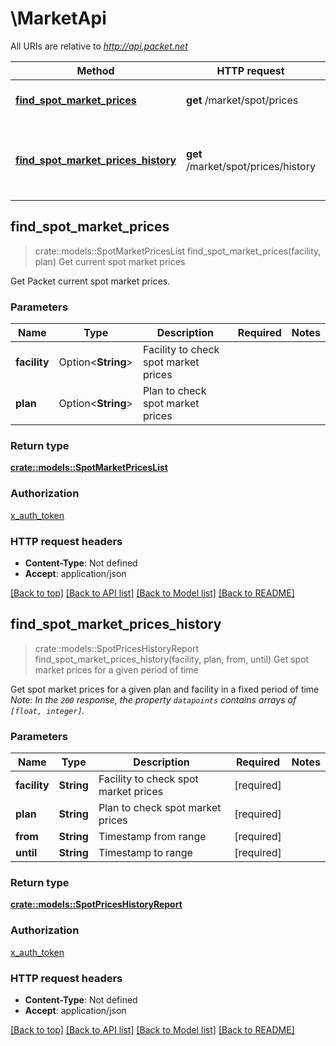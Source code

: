 # \MarketApi

All URIs are relative to *http://api.packet.net*

Method | HTTP request | Description
------------- | ------------- | -------------
[**find_spot_market_prices**](MarketApi.md#find_spot_market_prices) | **get** /market/spot/prices | Get current spot market prices
[**find_spot_market_prices_history**](MarketApi.md#find_spot_market_prices_history) | **get** /market/spot/prices/history | Get spot market prices for a given period of time



## find_spot_market_prices

> crate::models::SpotMarketPricesList find_spot_market_prices(facility, plan)
Get current spot market prices

Get Packet current spot market prices.

### Parameters


Name | Type | Description  | Required | Notes
------------- | ------------- | ------------- | ------------- | -------------
**facility** | Option<**String**> | Facility to check spot market prices |  |
**plan** | Option<**String**> | Plan to check spot market prices |  |

### Return type

[**crate::models::SpotMarketPricesList**](SpotMarketPricesList.md)

### Authorization

[x_auth_token](../README.md#x_auth_token)

### HTTP request headers

- **Content-Type**: Not defined
- **Accept**: application/json

[[Back to top]](#) [[Back to API list]](../README.md#documentation-for-api-endpoints) [[Back to Model list]](../README.md#documentation-for-models) [[Back to README]](../README.md)


## find_spot_market_prices_history

> crate::models::SpotPricesHistoryReport find_spot_market_prices_history(facility, plan, from, until)
Get spot market prices for a given period of time

Get spot market prices for a given plan and facility in a fixed period of time  *Note: In the `200` response, the property `datapoints` contains arrays of `[float, integer]`.*

### Parameters


Name | Type | Description  | Required | Notes
------------- | ------------- | ------------- | ------------- | -------------
**facility** | **String** | Facility to check spot market prices | [required] |
**plan** | **String** | Plan to check spot market prices | [required] |
**from** | **String** | Timestamp from range | [required] |
**until** | **String** | Timestamp to range | [required] |

### Return type

[**crate::models::SpotPricesHistoryReport**](SpotPricesHistoryReport.md)

### Authorization

[x_auth_token](../README.md#x_auth_token)

### HTTP request headers

- **Content-Type**: Not defined
- **Accept**: application/json

[[Back to top]](#) [[Back to API list]](../README.md#documentation-for-api-endpoints) [[Back to Model list]](../README.md#documentation-for-models) [[Back to README]](../README.md)

